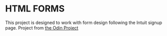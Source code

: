 # HTML FORMS

This project is designed to work with form design following the Intuit signup page. Project from [the Odin Project](https://www.theodinproject.com/paths/full-stack-ruby-on-rails/courses/html-and-css/lessons/html-forms)
